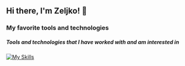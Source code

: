 ## Hi there, I'm Zeljko! 👋
### My favorite tools and technologies

##### Tools and technologies that I have worked with and am interested in

[![My Skills](https://skillicons.dev/icons?i=spring,idea,maven,react,nodejs,mysql,mongodb,linux,docker)](https://skillicons.dev)

